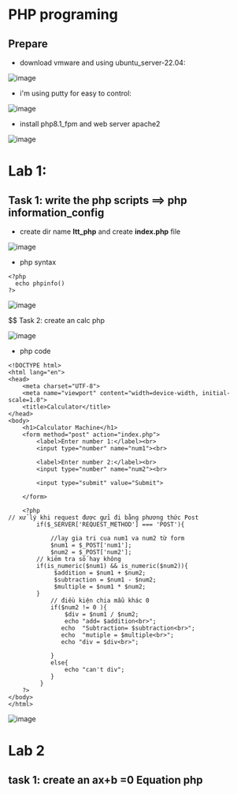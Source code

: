# PHP programing

## Prepare
- download vmware and using ubuntu_server-22.04:
  
![image](https://github.com/j10nelop/ehc_challenge/assets/152776722/1dc01944-110c-40eb-ba76-029dcf4839c9)

- i'm using putty for easy to control:

![image](https://github.com/j10nelop/ehc_challenge/assets/152776722/83e9249b-e072-4df3-85a0-b85b61fffced)

- install php8.1_fpm and web server apache2

![image](https://github.com/j10nelop/ehc_challenge/assets/152776722/969fff1d-1451-4b24-85e4-5f1f3eeaf2cb)
# Lab 1: 

## Task 1: write the php scripts ==> php information_config  
- create dir name **ltt_php** and create **index.php** file 

![image](https://github.com/j10nelop/ehc_challenge/assets/152776722/00cbc278-3e84-4694-a764-7ba54fa024d3)

- php syntax

```
<?php
  echo phpinfo()
?> 
```

![image](https://github.com/j10nelop/ehc_challenge/assets/152776722/7c9e2912-068f-4104-a584-5d2ad154801a)


$$ Task 2: create an calc php 

![image](https://github.com/j10nelop/ehc_challenge/assets/152776722/7f4e9025-88e2-4b18-a827-8082b4662932)


- php code

```
<!DOCTYPE html>
<html lang="en">
<head>
    <meta charset="UTF-8">
    <meta name="viewport" content="width=device-width, initial-scale=1.0">
    <title>Calculator</title>
</head>
<body>
    <h1>Calculator Machine</h1>
    <form method="post" action="index.php">
        <label>Enter number 1:</label><br>
        <input type="number" name="num1"><br>
     
        <label>Enter number 2:</label><br>
        <input type="number" name="num2"><br>

        <input type="submit" value="Submit">  
          
    </form>
         
    <?php
// xử lý khi request được gửi đi bằng phương thức Post 
        if($_SERVER['REQUEST_METHOD'] === 'POST'){
         
            //lay gia tri cua num1 va num2 từ form 
            $num1 = $_POST['num1'];
            $num2 = $_POST['num2'];
        // kiẻm tra số hay không
        if(is_numeric($num1) && is_numeric($num2)){
             $addition = $num1 + $num2;
             $subtraction = $num1 - $num2;
             $multiple = $num1 * $num2;
        }
            // điều kiện chia mẫu khác 0
            if($num2 != 0 ){
                $div = $num1 / $num2;
                echo "add= $addition<br>";
               echo  "Subtraction= $subtraction<br>";
               echo  "mutiple = $multiple<br>";
               echo "div = $div<br>";
               
            }
            else{ 
                echo "can't div";
            }
         } 
    ?>
</body>
</html>

```

![image](https://github.com/j10nelop/ehc_challenge/assets/152776722/018873e0-e168-4d48-a49b-c2c6772b6c37)


# Lab 2
## task 1: create an ax+b =0 Equation php



